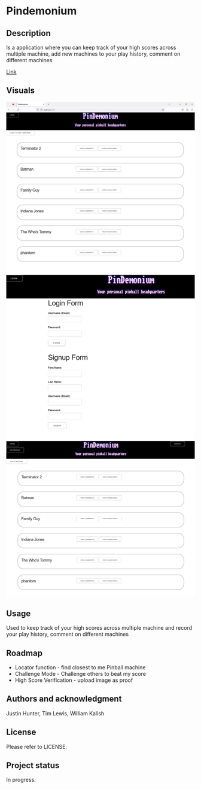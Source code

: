 # Pindemonium

## Description
Is a application where you can keep track of your high scores across multiple machine, add new machines to your play history, comment on different machines 

[Link](https://pindemonium.onrender.com/)

## Visuals
![alt text](<public/images/homepage.png>)
![alt text](<public/images/login-signup.png>)
![alt text](<public/images/profile-page.png>)

## Usage
Used to keep track of your high scores across multiple machine and record your play history, comment on different machines

## Roadmap
- Locator function - find closest to me Pinball machine
- Challenge Mode - Challenge others to beat my score
- High Score Verification - upload image as proof

## Authors and acknowledgment
Justin Hunter, Tim Lewis, William Kalish

## License
Please refer to LICENSE.

## Project status
In progress.
